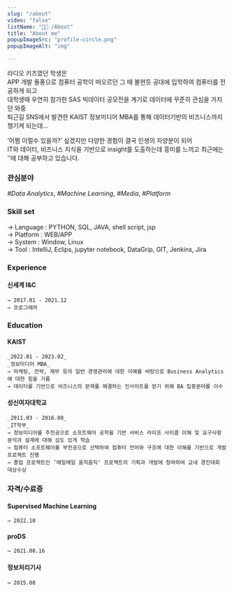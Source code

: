 ```yaml
---
slug: "/about"
video: "false"
listName: "👨‍💻 /About"
title: "About me"
popupImageSrc: "profile-circle.png"
popupImageAlt: "img"

---
```



라디오 키즈였던 학생은   
APP 개발 돌풍으로 컴퓨터 공학이 떠오르던 그 때 불현듯 공대에 입학하여 컴퓨터를 전공하게 되고    
대학생때 우연히 참가한 SAS 빅데이터 공모전을 계기로 데이터에 꾸준히 관심을 가지던 와중  
퇴근길 SNS에서 발견한 KAIST 정보미디어 MBA를 통해 데이터기반의 비즈니스까지 챙기게 되는데…  

‘어쩜 이럴수 있을까?’ 싶겠지만 다양한 경험이 결국 인생의 자양분이 되어  
IT와 데이터, 비즈니스 지식을 기반으로 insight를 도출하는데 흥미를 느끼고 최근에는 
‘’에 대해 공부하고 있습니다.



### 관심분야
<i>#Data Analytics</i>, <i>#Machine Learning</i>, <i>#Media</i>, <i>#Platform</i><br/>


###  Skill set
  → Language : PYTHON, SQL, JAVA, shell script, jsp   
  → Platform : WEB/APP  
  → System   : Window, Linux  
  → Tool     : IntelliJ, Eclips, jupyter notebook, DataGrip, GIT, Jenkins, Jira

### Experience
#### 신세계 I&C
	→ 2017.01 - 2021.12
	→ 프로그래머 

### Education 
#### KAIST
	_2022.01 - 2023.02_  
	_정보미디어 MBA_   
	→ 마케팅, 전략, 재무 등의 일반 경영관리에 대한 이해를 바탕으로 Business Analytics에 대한 힘을 기름  
	→ 데이터를 기반으로 비즈니스의 문제를 해결하는 인사이트를 얻기 위해 BA 집중분야를 이수  

#### 성신여자대학교
	_2011.03 - 2016.08_  
	_IT학부_
	→ 정보미디어를 주전공으로 소프트웨어 공학을 기반 서비스 라이프 사이클 이해 및 요구사항 분석과 설계에 대해 심도 있게 학습  
	→ 컴퓨터 소프트웨어를 부전공으로 선택하여 컴퓨터 언어와 구조에 대한 이해를 기반으로 개발 프로젝트 진행  
	→ 졸업 프로젝트인 ’매일매일 움직움직‘ 프로젝트의 기획과 개발에 참여하여 교내 경진대회 대상수상   

### 자격/수료증

#### Supervised Machine Learning 
	→ 2022.10  
#### proDS
	→ 2021.08.16  
#### 정보처리기사 
	→ 2015.08
